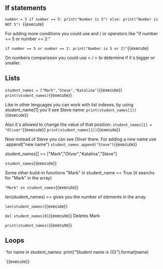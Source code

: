 <h2>If statements</h2>

`number = 5
if number == 5:
    print("Number is 5")
else:
    print("Number is NOT 5")
`{{execute}


For adding more conditions you could use and / or operators like "if number == 5 or number == 2:"

`if number == 5 or number == 2:
    print("Number is 5 or 2)"`{{execute}

On numbers comparisson you could use < / > to determine if it´s bigger or smaller.


<h2>Lists</h2>

`student_names = ["Mark","Steve","Katalina"]`{{execute}}
`print(student_names)`{{execute}}

Like in other lenguages you can work with list indexes, by using student_name[1] you´ll see Steve name:
`print(student_names[1])`{{execute}}

Also it´s allowed to change the value of that position:
`student_names[1] = "Oliver"`{{execute}}
`print(student_names[1])`{{execute}}

Now instead of Steve you can see Oliver there.
For adding a new name use .append("new name")
`student_names.append("Steve")`{{execute}}

student_names[] == ["Mark","Oliver","Katalina","Steve"]

`student_names`{{execute}}

Some other build-in functions
"Mark" in student_name == True (it searchs for "Mark" in the array)

`"Mark" in student_names`{{execute}}

len(student_names) == gives you the number of elements in the array. 

`len(student_names)`{{execute}}

`del student_names[0]`{{execute}}  Deletes Mark

`print(student_names)`{{execute}}


<h2>Loops</h2>

`for name in student_names:
   print("Student name is {0}").format(name)

`{{execute}}



